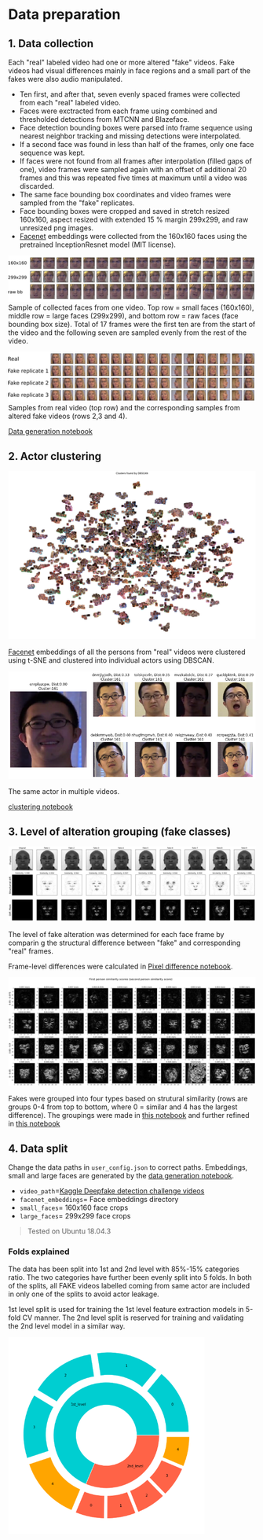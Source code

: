 # Data preparation

## 1. Data collection

Each "real" labeled video had one or more altered "fake" videos. Fake videos had visual differences mainly in face regions and a small part of the fakes were also audio manipulated.

- Ten first, and after that, seven evenly spaced frames were collected from each "real" labeled video.
- Faces were exctracted from each frame using combined and thresholded detections from MTCNN and Blazeface.
- Face detection bounding boxes were parsed into frame sequence using nearest neighbor tracking and missing detections were interpolated. 
- If a second face was found in less than half of the frames, only one face sequence was kept.
- If faces were not found from all frames after interpolation (filled gaps of one), video frames were sampled again with an offset of additional 20 frames and this was repeated five times at maximum until a video was discarded.
- The same face bounding box coordinates and video frames were sampled from the "fake" replicates.
- Face bounding boxes were cropped and saved in stretch resized 160x160, aspect resized with extended 15 % margin 299x299, and raw unresized png images.
- [Facenet](https://github.com/timesler/facenet-pytorch) embeddings were collected from the 160x160 faces using the pretrained InceptionResnet model (MIT license).

![Collected faces](../materials/data_collection.png)
Sample of collected faces from one video. Top row = small faces (160x160), middle row = large faces (299x299), and bottom row = raw faces (face bounding box size). Total of 17 frames were the first ten are from the start of the video and the following seven are sampled evenly from the rest of the video.

![Fake replicates](../materials/fake_replicates.png)
Samples from real video (top row) and the corresponding samples from altered fake videos (rows 2,3 and 4).

[Data generation notebook](2020-02-08_data_generation.ipynb)

## 2. Actor clustering

![t-SNE DBSCAN of original faces](../materials/tSNE_DBSCAN.png)

[Facenet](https://github.com/timesler/facenet-pytorch) embeddings of all the persons from "real" videos were clustered using t-SNE and clustered into individual actors using DBSCAN.

![same actor in different videos](../materials/cluster_sample.png)

The same actor in multiple videos.

[clustering notebook](20200213-Face_clusters.ipynb)

## 3. Level of alteration grouping (fake classes)

![diff mask](../materials/diff_mask.png)

The level of fake alteration was determined for each face frame by comparin g the structural difference between "fake" and corresponding "real" frames.

Frame-level differences were calculated in [Pixel difference notebook](2020-02-09_pixel_difference_masks.ipynb).

![difference groups](../materials/difference_groups.png)

Fakes were grouped into four types based on strutural similarity (rows are groups 0-4 from top to bottom, where 0 = similar and 4 has the largest difference). The groupings were made in [this notebook](20200214-DeepFake-type-clustering.ipynb) and further refined in [this notebook](20200322-Refine_fake_types.ipynb)

## 4. Data split

Change the data paths in `user_config.json` to correct paths. Embeddings, small and large faces are generated by the [data generation notebook](2020-02-08_data_generation.ipynb).

- `video_path`=[Kaggle Deepfake detection challenge videos](https://www.kaggle.com/c/deepfake-detection-challenge/data)
- `facenet_embeddings`= Face embeddings directory
- `small_faces`= 160x160 face crops
- `large_faces`= 299x299 face crops

> Tested on Ubuntu 18.04.3

### Folds explained

The data has been split into 1st and 2nd level with 85%-15% categories ratio. The two categories have further been evenly split into 5 folds. In both of the splits, all FAKE videos labelled coming from same actor are included in only one of the splits to avoid actor leakage.

1st level split is used for training the 1st level feature extraction models in 5-fold CV manner. The 2nd level split is reserved for training and validating the 2nd level model in a similar way.

<img width="400" height="400" src="../materials/folds.png">
